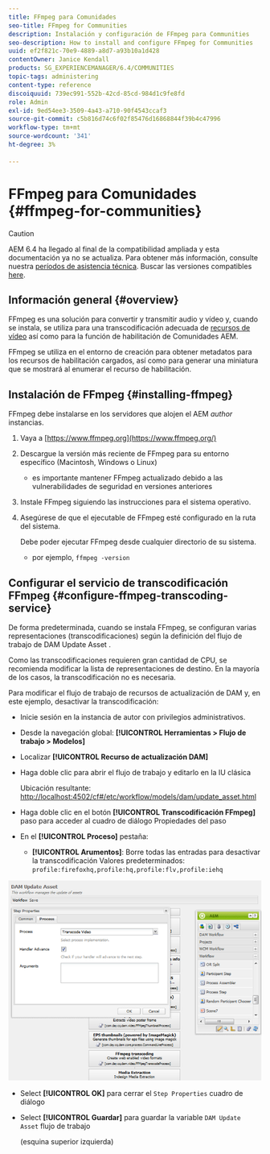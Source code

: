 ```yaml
---
title: FFmpeg para Comunidades
seo-title: FFmpeg for Communities
description: Instalación y configuración de FFmpeg para Communities
seo-description: How to install and configure FFmpeg for Communities
uuid: ef2f821c-70e9-4889-a8d7-a93b10a1d428
contentOwner: Janice Kendall
products: SG_EXPERIENCEMANAGER/6.4/COMMUNITIES
topic-tags: administering
content-type: reference
discoiquuid: 739ec991-552b-42cd-85cd-984d1c9fe8fd
role: Admin
exl-id: 9ed54ee3-3509-4a43-a710-90f4543ccaf3
source-git-commit: c5b816d74c6f02f85476d16868844f39b4c47996
workflow-type: tm+mt
source-wordcount: '341'
ht-degree: 3%

---
```


# FFmpeg para Comunidades {#ffmpeg-for-communities}

>[!CAUTION]
>
>AEM 6.4 ha llegado al final de la compatibilidad ampliada y esta documentación ya no se actualiza. Para obtener más información, consulte nuestra [períodos de asistencia técnica](https://helpx.adobe.com/es/support/programs/eol-matrix.html). Buscar las versiones compatibles [here](https://experienceleague.adobe.com/docs/).

## Información general {#overview}

FFmpeg es una solución para convertir y transmitir audio y vídeo y, cuando se instala, se utiliza para una transcodificación adecuada de [recursos de vídeo](../../help/sites-authoring/default-components-foundation.md#video) así como para la función de habilitación de Comunidades AEM.

FFmpeg se utiliza en el entorno de creación para obtener metadatos para los recursos de habilitación cargados, así como para generar una miniatura que se mostrará al enumerar el recurso de habilitación.

## Instalación de FFmpeg {#installing-ffmpeg}

FFmpeg debe instalarse en los servidores que alojen el AEM *author* instancias.

1. Vaya a [https://www.ffmpeg.org](https://www.ffmpeg.org/)
1. Descargue la versión más reciente de FFmpeg para su entorno específico (Macintosh, Windows o Linux)

   * es importante mantener FFmpeg actualizado debido a las vulnerabilidades de seguridad en versiones anteriores

1. Instale FFmpeg siguiendo las instrucciones para el sistema operativo.

1. Asegúrese de que el ejecutable de FFmpeg esté configurado en la ruta del sistema.

   Debe poder ejecutar FFmpeg desde cualquier directorio de su sistema.

   * por ejemplo, `ffmpeg -version`

## Configurar el servicio de transcodificación FFmpeg {#configure-ffmpeg-transcoding-service}

De forma predeterminada, cuando se instala FFmpeg, se configuran varias representaciones (transcodificaciones) según la definición del flujo de trabajo de DAM Update Asset .

Como las transcodificaciones requieren gran cantidad de CPU, se recomienda modificar la lista de representaciones de destino. En la mayoría de los casos, la transcodificación no es necesaria.

Para modificar el flujo de trabajo de recursos de actualización de DAM y, en este ejemplo, desactivar la transcodificación:

* Inicie sesión en la instancia de autor con privilegios administrativos.
* Desde la navegación global: **[!UICONTROL Herramientas > Flujo de trabajo > Modelos]**
* Localizar **[!UICONTROL Recurso de actualización DAM]**
* Haga doble clic para abrir el flujo de trabajo y editarlo en la IU clásica

   Ubicación resultante: [http://localhost:4502/cf#/etc/workflow/models/dam/update_asset.html](http://localhost:4502/cf#/etc/workflow/models/dam/update_asset.html)

* Haga doble clic en el botón **[!UICONTROL Transcodificación FFmpeg]** paso para acceder al cuadro de diálogo Propiedades del paso
* En el **[!UICONTROL Proceso]** pestaña:

   * **[!UICONTROL Arumentos]**: Borre todas las entradas para desactivar la transcodificación Valores predeterminados: `profile:firefoxhq,profile:hq,profile:flv,profile:iehq`

![chlimage_1-372](assets/chlimage_1-372.png)

* Select **[!UICONTROL OK]** para cerrar el `Step Properties` cuadro de diálogo

* Select **[!UICONTROL Guardar]** para guardar la variable `DAM Update Asset` flujo de trabajo

   (esquina superior izquierda)
